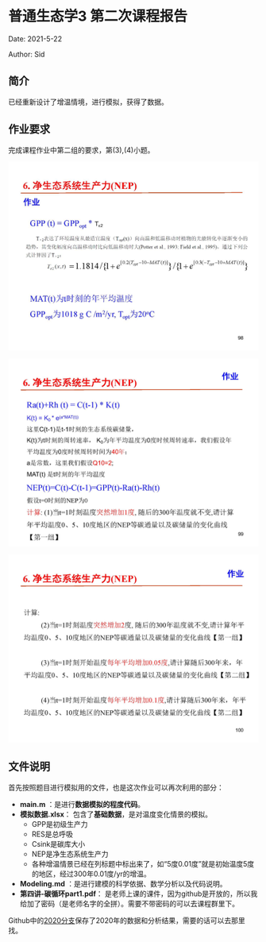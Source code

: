 # 普通生态学3 第二次课程报告

Date: 2021-5-22

Author: Sid

## 简介

已经重新设计了增温情境，进行模拟，获得了数据。

## 作业要求

完成课程作业中第二组的要求，第(3),(4)小题。

![](README.assets/第四讲-碳循环part1_页面_098.jpg)

![第四讲-碳循环part1_页面_099](README.assets/第四讲-碳循环part1_页面_099.jpg)

![第四讲-碳循环part1_页面_100](README.assets/第四讲-碳循环part1_页面_100.jpg)

## 文件说明

首先按照题目进行模拟用的文件，也是这次作业可以再次利用的部分：

* **main.m** ：是进行**数据模拟的程度代码**。
* **模拟数据.xlsx**： 包含了**基础数据**，是对温度变化情景的模拟。
  * GPP是初级生产力
  * RES是总呼吸
  * Csink是碳库大小
  * NEP是净生态系统生产力
  * 各种增温情景已经在列标题中标出来了，如“5度0.01度”就是初始温度5度的地区，经过300年0.01度/yr的增温。
* **Modeling.md** ：是进行建模的科学依据、数学分析以及代码说明。
* **第四讲-碳循环part1.pdf**： 是老师上课的课件，因为github是开放的，所以我给加了密码（是老师名字的全拼）。需要不带密码的可以去课程群里下。

Github中的[2020分支](https://github.com/sidpku/HW_GeneralEcology/tree/2020)保存了2020年的数据和分析结果，需要的话可以去那里找。



